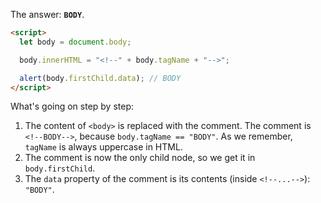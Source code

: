 The answer: **`BODY`**.

```html run
<script>
  let body = document.body;

  body.innerHTML = "<!--" + body.tagName + "-->";

  alert(body.firstChild.data); // BODY
</script>
```

What's going on step by step:

1. The content of `<body>` is replaced with the comment. The comment is `<!--BODY-->`, because `body.tagName == "BODY"`. As we remember, `tagName` is always uppercase in HTML.
2. The comment is now the only child node, so we get it in `body.firstChild`.
3. The `data` property of the comment is its contents (inside `<!--...-->`): `"BODY"`.
